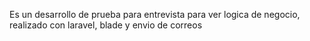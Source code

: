  Es un desarrollo de prueba para entrevista para ver logica de negocio, realizado con laravel, blade y envio de correos
